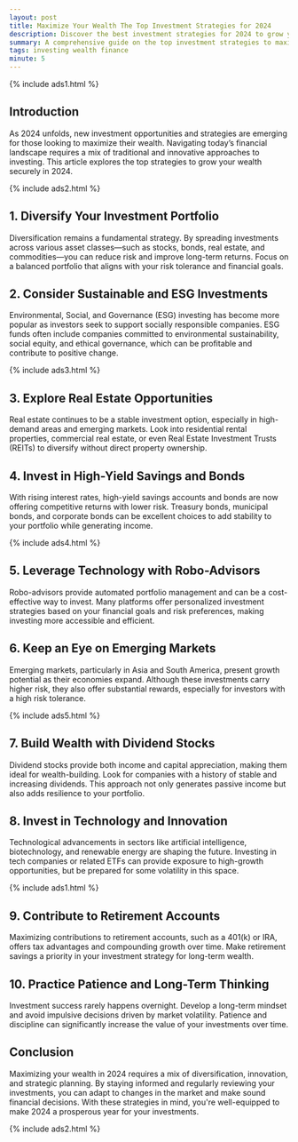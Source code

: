 ```yaml
---
layout: post
title: Maximize Your Wealth The Top Investment Strategies for 2024
description: Discover the best investment strategies for 2024 to grow your wealth and achieve financial security.
summary: A comprehensive guide on the top investment strategies to maximize wealth in 2024.
tags: investing wealth finance
minute: 5
---
```


{% include ads1.html %}

## Introduction

As 2024 unfolds, new investment opportunities and strategies are emerging for those looking to maximize their wealth. Navigating today’s financial landscape requires a mix of traditional and innovative approaches to investing. This article explores the top strategies to grow your wealth securely in 2024.

{% include ads2.html %}

## 1. Diversify Your Investment Portfolio

Diversification remains a fundamental strategy. By spreading investments across various asset classes—such as stocks, bonds, real estate, and commodities—you can reduce risk and improve long-term returns. Focus on a balanced portfolio that aligns with your risk tolerance and financial goals.

## 2. Consider Sustainable and ESG Investments

Environmental, Social, and Governance (ESG) investing has become more popular as investors seek to support socially responsible companies. ESG funds often include companies committed to environmental sustainability, social equity, and ethical governance, which can be profitable and contribute to positive change.

{% include ads3.html %}

## 3. Explore Real Estate Opportunities

Real estate continues to be a stable investment option, especially in high-demand areas and emerging markets. Look into residential rental properties, commercial real estate, or even Real Estate Investment Trusts (REITs) to diversify without direct property ownership.

## 4. Invest in High-Yield Savings and Bonds

With rising interest rates, high-yield savings accounts and bonds are now offering competitive returns with lower risk. Treasury bonds, municipal bonds, and corporate bonds can be excellent choices to add stability to your portfolio while generating income.

{% include ads4.html %}

## 5. Leverage Technology with Robo-Advisors

Robo-advisors provide automated portfolio management and can be a cost-effective way to invest. Many platforms offer personalized investment strategies based on your financial goals and risk preferences, making investing more accessible and efficient.

## 6. Keep an Eye on Emerging Markets

Emerging markets, particularly in Asia and South America, present growth potential as their economies expand. Although these investments carry higher risk, they also offer substantial rewards, especially for investors with a high risk tolerance.

{% include ads5.html %}

## 7. Build Wealth with Dividend Stocks

Dividend stocks provide both income and capital appreciation, making them ideal for wealth-building. Look for companies with a history of stable and increasing dividends. This approach not only generates passive income but also adds resilience to your portfolio.

## 8. Invest in Technology and Innovation

Technological advancements in sectors like artificial intelligence, biotechnology, and renewable energy are shaping the future. Investing in tech companies or related ETFs can provide exposure to high-growth opportunities, but be prepared for some volatility in this space.

{% include ads1.html %}

## 9. Contribute to Retirement Accounts

Maximizing contributions to retirement accounts, such as a 401(k) or IRA, offers tax advantages and compounding growth over time. Make retirement savings a priority in your investment strategy for long-term wealth.

## 10. Practice Patience and Long-Term Thinking

Investment success rarely happens overnight. Develop a long-term mindset and avoid impulsive decisions driven by market volatility. Patience and discipline can significantly increase the value of your investments over time.

## Conclusion

Maximizing your wealth in 2024 requires a mix of diversification, innovation, and strategic planning. By staying informed and regularly reviewing your investments, you can adapt to changes in the market and make sound financial decisions. With these strategies in mind, you're well-equipped to make 2024 a prosperous year for your investments.

{% include ads2.html %}
